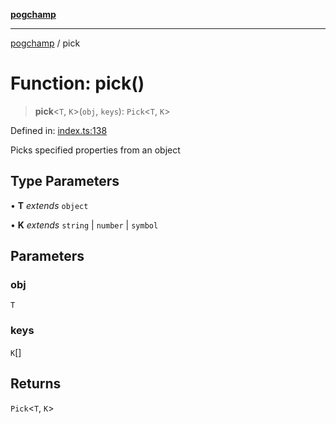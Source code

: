 [**pogchamp**](../README.md)

***

[pogchamp](../globals.md) / pick

# Function: pick()

> **pick**\<`T`, `K`\>(`obj`, `keys`): `Pick`\<`T`, `K`\>

Defined in: [index.ts:138](https://github.com/antonandresen/pogchamp/blob/c622d552b9277eb468753e85a6bbba7d57ac30d7/index.ts#L138)

Picks specified properties from an object

## Type Parameters

• **T** *extends* `object`

• **K** *extends* `string` \| `number` \| `symbol`

## Parameters

### obj

`T`

### keys

`K`[]

## Returns

`Pick`\<`T`, `K`\>
